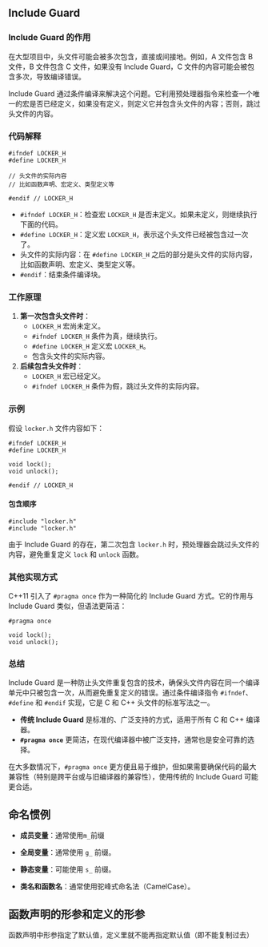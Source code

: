 ## Include Guard 

### Include Guard 的作用

在大型项目中，头文件可能会被多次包含，直接或间接地。例如，A 文件包含 B 文件，B 文件包含 C 文件，如果没有 Include Guard，C 文件的内容可能会被包含多次，导致编译错误。

Include Guard 通过条件编译来解决这个问题。它利用预处理器指令来检查一个唯一的宏是否已经定义，如果没有定义，则定义它并包含头文件的内容；否则，跳过头文件的内容。

### 代码解释



```
#ifndef LOCKER_H
#define LOCKER_H

// 头文件的实际内容
// 比如函数声明、宏定义、类型定义等

#endif // LOCKER_H
```

- `#ifndef LOCKER_H`：检查宏 `LOCKER_H` 是否未定义。如果未定义，则继续执行下面的代码。
- `#define LOCKER_H`：定义宏 `LOCKER_H`，表示这个头文件已经被包含过一次了。
- 头文件的实际内容：在 `#define LOCKER_H` 之后的部分是头文件的实际内容，比如函数声明、宏定义、类型定义等。
- `#endif`：结束条件编译块。

### 工作原理

1. **第一次包含头文件时**：
   - `LOCKER_H` 宏尚未定义。
   - `#ifndef LOCKER_H` 条件为真，继续执行。
   - `#define LOCKER_H` 定义宏 `LOCKER_H`。
   - 包含头文件的实际内容。
2. **后续包含头文件时**：
   - `LOCKER_H` 宏已经定义。
   - `#ifndef LOCKER_H` 条件为假，跳过头文件的实际内容。

### 示例

假设 `locker.h` 文件内容如下：



```
#ifndef LOCKER_H
#define LOCKER_H

void lock();
void unlock();

#endif // LOCKER_H
```

#### 包含顺序



```
#include "locker.h"
#include "locker.h"
```

由于 Include Guard 的存在，第二次包含 `locker.h` 时，预处理器会跳过头文件的内容，避免重复定义 `lock` 和 `unlock` 函数。

### 其他实现方式

C++11 引入了 `#pragma once` 作为一种简化的 Include Guard 方式。它的作用与 Include Guard 类似，但语法更简洁：



```
#pragma once

void lock();
void unlock();
```

### 总结

Include Guard 是一种防止头文件重复包含的技术，确保头文件内容在同一个编译单元中只被包含一次，从而避免重复定义的错误。通过条件编译指令 `#ifndef`、`#define` 和 `#endif` 实现，它是 C 和 C++ 头文件的标准写法之一。

- **传统 Include Guard** 是标准的、广泛支持的方式，适用于所有 C 和 C++ 编译器。
- **`#pragma once`** 更简洁，在现代编译器中被广泛支持，通常也是安全可靠的选择。

在大多数情况下，`#pragma once` 更方便且易于维护，但如果需要确保代码的最大兼容性（特别是跨平台或与旧编译器的兼容性），使用传统的 Include Guard 可能更合适。

## 命名惯例

- **成员变量**：通常使用`m_`前缀

- **全局变量**：通常使用 `g_` 前缀。
- **静态变量**：可能使用 `s_` 前缀。
- **类名和函数名**：通常使用驼峰式命名法（CamelCase）。

## 函数声明的形参和定义的形参

函数声明中形参指定了默认值，定义里就不能再指定默认值（即不能复制过去）

